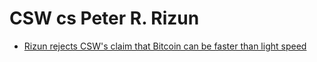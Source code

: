 # CSW cs Peter R. Rizun

- [Rizun rejects CSW's claim that Bitcoin can be faster than light speed](https://twitter.com/PeterRizun/status/980264438019182594?s=20)
